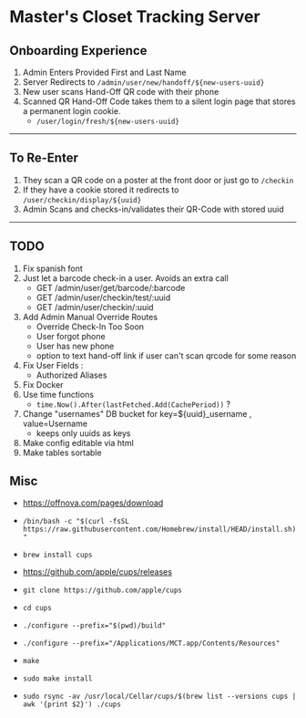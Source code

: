 # Master's Closet Tracking Server

## Onboarding Experience
1. Admin Enters Provided First and Last Name
2. Server Redirects to `/admin/user/new/handoff/${new-users-uuid}`
3. New user scans Hand-Off QR code with their phone
4. Scanned QR Hand-Off Code takes them to a silent login page that stores a permanent login cookie.
	- `/user/login/fresh/${new-users-uuid}`

---

## To Re-Enter
1. They scan a QR code on a poster at the front door or just go to `/checkin`
2. If they have a cookie stored it redirects to `/user/checkin/display/${uuid}`
3. Admin Scans and checks-in/validates their QR-Code with stored uuid

---

## TODO

1. Fix spanish font
2. Just let a barcode check-in a user. Avoids an extra call
	- GET /admin/user/get/barcode/:barcode
	- GET /admin/user/checkin/test/:uuid
	- GET /admin/user/checkin/:uuid
3. Add Admin Manual Override Routes
	- Override Check-In Too Soon
	- User forgot phone
	- User has new phone
	- option to text hand-off link if user can't scan qrcode for some reason
4. Fix User Fields :
	- Authorized Aliases
5. Fix Docker
6. Use time functions
	- `time.Now().After(lastFetched.Add(CachePeriod))` ?
7. Change "usernames" DB bucket for key=${uuid}_username , value=Username
	- keeps only uuids as keys
8. Make config editable via html
9. Make tables sortable


## Misc

- https://offnova.com/pages/download
- `/bin/bash -c "$(curl -fsSL https://raw.githubusercontent.com/Homebrew/install/HEAD/install.sh)"`
- `brew install cups`

- https://github.com/apple/cups/releases
- `git clone https://github.com/apple/cups`
- `cd cups`
- `./configure --prefix="$(pwd)/build"`
- `./configure --prefix="/Applications/MCT.app/Contents/Resources"`
- `make`
- `sudo make install`

- `sudo rsync -av /usr/local/Cellar/cups/$(brew list --versions cups | awk '{print $2}') ./cups`